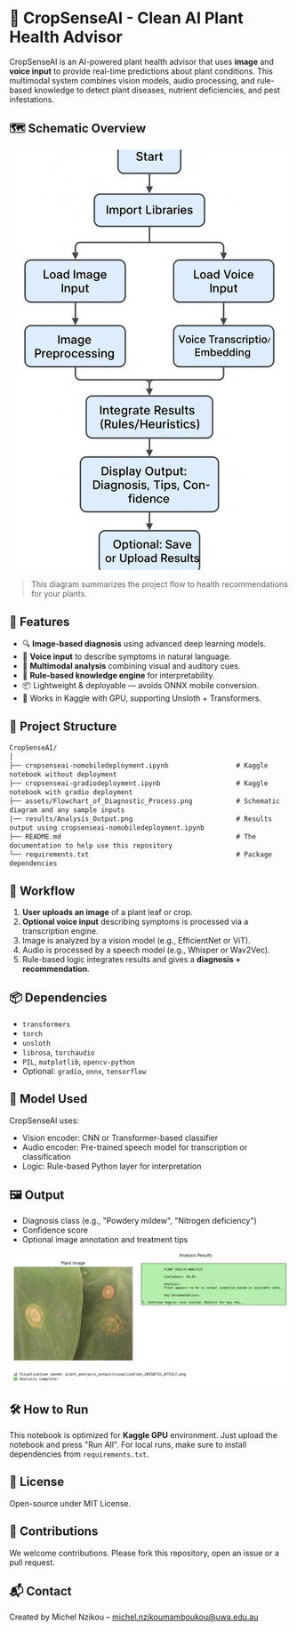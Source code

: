 # 🌿 CropSenseAI - Clean AI Plant Health Advisor

CropSenseAI is an AI-powered plant health advisor that uses **image** and **voice input** to provide real-time predictions about plant conditions. This multimodal system combines vision models, audio processing, and rule-based knowledge to detect plant diseases, nutrient deficiencies, and pest infestations.

## 🗺️ Schematic Overview

![Schematic Overview](assets/Flowchart_of_Diagnostic_Process.png)

> This diagram summarizes the project flow to health recommendations for your plants.

## 🚀 Features

- 🔍 **Image-based diagnosis** using advanced deep learning models.
- 🎤 **Voice input** to describe symptoms in natural language.
- 🤖 **Multimodal analysis** combining visual and auditory cues.
- 🧠 **Rule-based knowledge engine** for interpretability.
- 📦 Lightweight & deployable — avoids ONNX mobile conversion.
- 🧪 Works in Kaggle with GPU, supporting Unsloth + Transformers.

## 📁 Project Structure

```
CropSenseAI/
│
├── cropsenseai-nomobiledeployment.ipynb                 # Kaggle notebook without deployment
├── cropsenseai-gradiodeployment.ipynb                   # Kaggle notebook with gradio deployment
├── assets/Flowchart_of_Diagnostic_Process.png           # Schematic diagram and any sample inputs
|── results/Analysis_Output.png                          # Results output using cropsenseai-nomobiledeployment.ipynb
├── README.md                                            # The documentation to help use this repository
└── requirements.txt                                     # Package dependencies 
```

## 🧬 Workflow

1. **User uploads an image** of a plant leaf or crop.
2. **Optional voice input** describing symptoms is processed via a transcription engine.
3. Image is analyzed by a vision model (e.g., EfficientNet or ViT).
4. Audio is processed by a speech model (e.g., Whisper or Wav2Vec).
5. Rule-based logic integrates results and gives a **diagnosis + recommendation**.


## 📦 Dependencies

- `transformers`
- `torch`
- `unsloth`
- `librosa`, `torchaudio`
- `PIL`, `matplotlib`, `opencv-python`
- Optional: `gradio`, `onnx`, `tensorflow`

## 🧠 Model Used

CropSenseAI uses:
- Vision encoder: CNN or Transformer-based classifier
- Audio encoder: Pre-trained speech model for transcription or classification
- Logic: Rule-based Python layer for interpretation

## 🖼️ Output

- Diagnosis class (e.g., "Powdery mildew", "Nitrogen deficiency")
- Confidence score
- Optional image annotation and treatment tips


![Output Example](results/Analysis_Output.png)


## 🛠️ How to Run

This notebook is optimized for **Kaggle GPU** environment. Just upload the notebook and press "Run All". For local runs, make sure to install dependencies from `requirements.txt`.

## 📌 License

Open-source under MIT License.

## 🤝 Contributions

We welcome contributions. Please fork this repository, open an issue or a pull request.

## 📬 Contact

Created by Michel Nzikou – [michel.nzikoumamboukou@uwa.edu.au](mailto:michel.nzikoumamboukou@uwa.edu.au)

